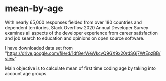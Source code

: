 # mean-by-age

With nearly 65,000 responses fielded from over 180 countries and dependent territories, Stack Overflow 2020 Annual Developer Survey examines all aspects of the developer experience from career satisfaction and job search to education and opinions on open source software.

I have downloaded data set from "https://drive.google.com/file/d/1dfGerWeWkcyQ9GX9x20rdSGj7WtEpzBB/view"

Main objective is to calculate mean of first time coding age by taking into account age groups.
